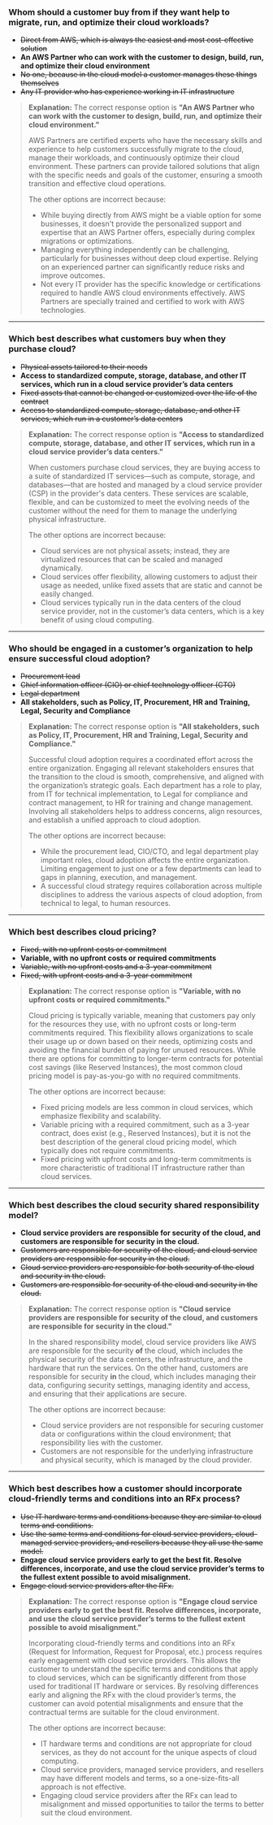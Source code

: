 ### Whom should a customer buy from if they want help to migrate, run, and optimize their cloud workloads?

- ~~Direct from AWS, which is always the easiest and most cost-effective solution~~
- **An AWS Partner who can work with the customer to design, build, run, and optimize their cloud environment**
- ~~No one, because in the cloud model a customer manages these things themselves~~
- ~~Any IT provider who has experience working in IT infrastructure~~

> **Explanation:**
> The correct response option is **"An AWS Partner who can work with the customer to design, build, run, and optimize their cloud environment."**
>
> AWS Partners are certified experts who have the necessary skills and experience to help customers successfully migrate to the cloud, manage their workloads, and continuously optimize their cloud environment. These partners can provide tailored solutions that align with the specific needs and goals of the customer, ensuring a smooth transition and effective cloud operations.
>
> The other options are incorrect because:
>
> - While buying directly from AWS might be a viable option for some businesses, it doesn't provide the personalized support and expertise that an AWS Partner offers, especially during complex migrations or optimizations.
> - Managing everything independently can be challenging, particularly for businesses without deep cloud expertise. Relying on an experienced partner can significantly reduce risks and improve outcomes.
> - Not every IT provider has the specific knowledge or certifications required to handle AWS cloud environments effectively. AWS Partners are specially trained and certified to work with AWS technologies.

---

### Which best describes what customers buy when they purchase cloud?

- ~~Physical assets tailored to their needs~~
- **Access to standardized compute, storage, database, and other IT services, which run in a cloud service provider’s data centers**
- ~~Fixed assets that cannot be changed or customized over the life of the contract~~
- ~~Access to standardized compute, storage, database, and other IT services, which run in a customer’s data centers~~

> **Explanation:**
> The correct response option is **"Access to standardized compute, storage, database, and other IT services, which run in a cloud service provider’s data centers."**
>
> When customers purchase cloud services, they are buying access to a suite of standardized IT services—such as compute, storage, and databases—that are hosted and managed by a cloud service provider (CSP) in the provider's data centers. These services are scalable, flexible, and can be customized to meet the evolving needs of the customer without the need for them to manage the underlying physical infrastructure.
>
> The other options are incorrect because:
>
> - Cloud services are not physical assets; instead, they are virtualized resources that can be scaled and managed dynamically.
> - Cloud services offer flexibility, allowing customers to adjust their usage as needed, unlike fixed assets that are static and cannot be easily changed.
> - Cloud services typically run in the data centers of the cloud service provider, not in the customer’s data centers, which is a key benefit of using cloud computing.

---

### Who should be engaged in a customer’s organization to help ensure successful cloud adoption?

- ~~Procurement lead~~
- ~~Chief information officer (CIO) or chief technology officer (CTO)~~
- ~~Legal department~~
- **All stakeholders, such as Policy, IT, Procurement, HR and Training, Legal, Security and Compliance**

> **Explanation:**
> The correct response option is **"All stakeholders, such as Policy, IT, Procurement, HR and Training, Legal, Security and Compliance."**
>
> Successful cloud adoption requires a coordinated effort across the entire organization. Engaging all relevant stakeholders ensures that the transition to the cloud is smooth, comprehensive, and aligned with the organization’s strategic goals. Each department has a role to play, from IT for technical implementation, to Legal for compliance and contract management, to HR for training and change management. Involving all stakeholders helps to address concerns, align resources, and establish a unified approach to cloud adoption.
>
> The other options are incorrect because:
>
> - While the procurement lead, CIO/CTO, and legal department play important roles, cloud adoption affects the entire organization. Limiting engagement to just one or a few departments can lead to gaps in planning, execution, and management.
> - A successful cloud strategy requires collaboration across multiple disciplines to address the various aspects of cloud adoption, from technical to legal, to human resources.

---

### Which best describes cloud pricing?

- ~~Fixed, with no upfront costs or commitment~~
- **Variable, with no upfront costs or required commitments**
- ~~Variable, with no upfront costs and a 3-year commitment~~
- ~~Fixed, with upfront costs and a 3-year commitment~~

> **Explanation:**
> The correct response option is **"Variable, with no upfront costs or required commitments."**
>
> Cloud pricing is typically variable, meaning that customers pay only for the resources they use, with no upfront costs or long-term commitments required. This flexibility allows organizations to scale their usage up or down based on their needs, optimizing costs and avoiding the financial burden of paying for unused resources. While there are options for committing to longer-term contracts for potential cost savings (like Reserved Instances), the most common cloud pricing model is pay-as-you-go with no required commitments.
>
> The other options are incorrect because:
>
> - Fixed pricing models are less common in cloud services, which emphasize flexibility and scalability.
> - Variable pricing with a required commitment, such as a 3-year contract, does exist (e.g., Reserved Instances), but it is not the best description of the general cloud pricing model, which typically does not require commitments.
> - Fixed pricing with upfront costs and long-term commitments is more characteristic of traditional IT infrastructure rather than cloud services.

---

### Which best describes the cloud security shared responsibility model?

- **Cloud service providers are responsible for security of the cloud, and customers are responsible for security in the cloud.**
- ~~Customers are responsible for security of the cloud, and cloud service providers are responsible for security in the cloud.~~
- ~~Cloud service providers are responsible for both security of the cloud and security in the cloud.~~
- ~~Customers are responsible for security of the cloud and security in the cloud.~~

> **Explanation:**
> The correct response option is **"Cloud service providers are responsible for security of the cloud, and customers are responsible for security in the cloud."**
>
> In the shared responsibility model, cloud service providers like AWS are responsible for the security **of** the cloud, which includes the physical security of the data centers, the infrastructure, and the hardware that run the services. On the other hand, customers are responsible for security **in** the cloud, which includes managing their data, configuring security settings, managing identity and access, and ensuring that their applications are secure.
>
> The other options are incorrect because:
>
> - Cloud service providers are not responsible for securing customer data or configurations within the cloud environment; that responsibility lies with the customer.
> - Customers are not responsible for the underlying infrastructure and physical security, which is managed by the cloud provider.

---

### Which best describes how a customer should incorporate cloud-friendly terms and conditions into an RFx process?

- ~~Use IT hardware terms and conditions because they are similar to cloud terms and conditions.~~
- ~~Use the same terms and conditions for cloud service providers, cloud-managed service providers, and resellers because they all use the same model.~~
- **Engage cloud service providers early to get the best fit. Resolve differences, incorporate, and use the cloud service provider’s terms to the fullest extent possible to avoid misalignment.**
- ~~Engage cloud service providers after the RFx.~~

> **Explanation:**
> The correct response option is **"Engage cloud service providers early to get the best fit. Resolve differences, incorporate, and use the cloud service provider’s terms to the fullest extent possible to avoid misalignment."**
>
> Incorporating cloud-friendly terms and conditions into an RFx (Request for Information, Request for Proposal, etc.) process requires early engagement with cloud service providers. This allows the customer to understand the specific terms and conditions that apply to cloud services, which can be significantly different from those used for traditional IT hardware or services. By resolving differences early and aligning the RFx with the cloud provider’s terms, the customer can avoid potential misalignments and ensure that the contractual terms are suitable for the cloud environment.
>
> The other options are incorrect because:
>
> - IT hardware terms and conditions are not appropriate for cloud services, as they do not account for the unique aspects of cloud computing.
> - Cloud service providers, managed service providers, and resellers may have different models and terms, so a one-size-fits-all approach is not effective.
> - Engaging cloud service providers after the RFx can lead to misalignment and missed opportunities to tailor the terms to better suit the cloud environment.
